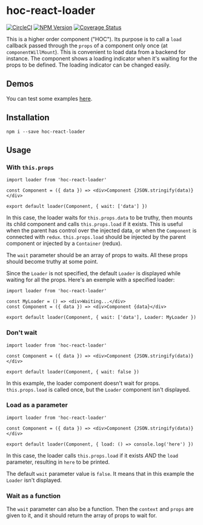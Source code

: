 # hoc-react-loader
[![CircleCI](https://circleci.com/gh/Zenika/react-loader.svg?&style=shield&circle-token=07eae4d9bdbe138c04d32753312ba543a4e08f34)](https://circleci.com/gh/Zenika/react-loader/tree/master) [![NPM Version](https://badge.fury.io/js/hoc-react-loader.svg)](https://www.npmjs.com/package/hoc-react-loader) [![Coverage Status](https://coveralls.io/repos/github/Zenika/react-loader/badge.svg?branch=master)](https://coveralls.io/github/Zenika/react-loader?branch=master)

This is a higher order component ("HOC"). Its purpose is to call a `load` callback passed through the `props` of a component only once (at `componentWillMount`). This is convenient to load data from a backend for instance. The component shows a loading indicator when it's waiting for the props to be defined. The loading indicator can be changed easily.

## Demos
You can test some examples [here](https://zenika.github.io/react-loader/).

## Installation
`npm i --save hoc-react-loader`

## Usage
### With `this.props`
```es6
import loader from 'hoc-react-loader'

const Component = ({ data }) => <div>Component {JSON.stringify(data)}</div>

export default loader(Component, { wait: ['data'] })
```
In this case, the loader waits for `this.props.data` to be truthy, then mounts its child component and calls `this.props.load` if it exists. This is useful when the parent has control over the injected data, or when the `Component` is connected with `redux`. `this.props.load` should be injected by the parent component or injected by a `Container` (redux).

The `wait` parameter should be an array of props to waits. All these props should become truthy at some point.

Since the `Loader` is not specified, the default `Loader` is displayed while waiting for all the props. Here's an exemple with a specified loader:
```es6
import loader from 'hoc-react-loader'

const MyLoader = () => <div>Waiting...</div>
const Component = ({ data }) => <div>Component {data}</div>

export default loader(Component, { wait: ['data'], Loader: MyLoader })
```

### Don't wait
```es6
import loader from 'hoc-react-loader'

const Component = ({ data }) => <div>Component {JSON.stringify(data)}</div>

export default loader(Component, { wait: false })
```
In this example, the loader component doesn't wait for props. `this.props.load` is called once, but the `Loader` component isn't displayed.

### Load as a parameter
```es6
import loader from 'hoc-react-loader'

const Component = ({ data }) => <div>Component {JSON.stringify(data)}</div>

export default loader(Component, { load: () => console.log('here') })
```
In this case, the loader calls `this.props.load` if it exists *AND* the `load` parameter, resulting in `here` to be printed.

The default `wait` parameter value is `false`. It means that in this example the `Loader` isn't displayed.

### Wait as a function
The `wait` parameter can also be a function. Then the `context` and `props` are given to it, and it should return the array of props to wait for.
